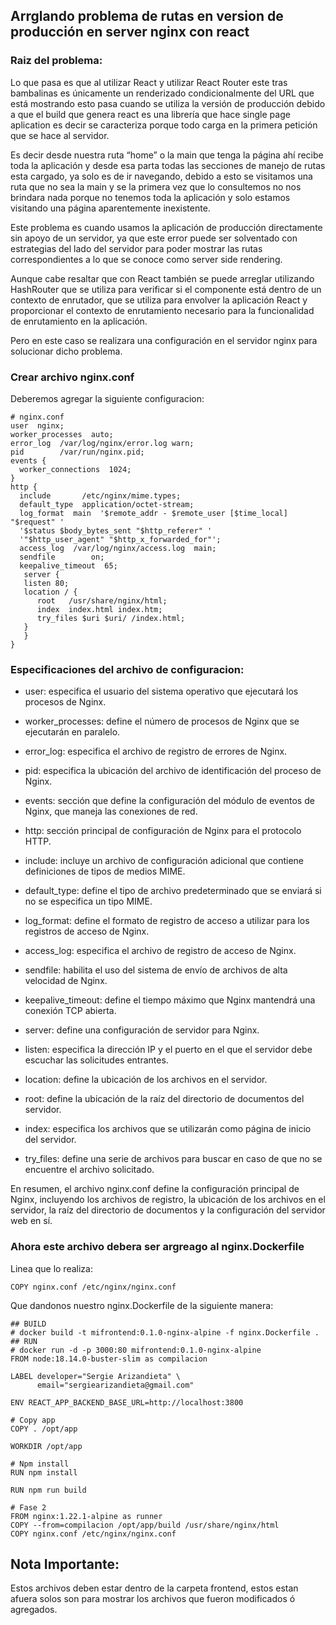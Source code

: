 ## Arrglando problema de rutas en version de producción en server nginx con react

### Raiz del problema:
Lo que pasa es que al utilizar React y utilizar React Router este tras bambalinas es únicamente un renderizado condicionalmente del URL que está mostrando esto pasa cuando se utiliza la versión de producción debido a que el build que genera react es una librería que hace single page aplication es decir se caracteriza porque todo carga en la primera petición que se hace al servidor.


Es decir desde nuestra ruta “home” o la main que tenga la página ahí recibe toda la aplicación y desde esa parta todas las secciones de manejo de rutas esta cargado, ya solo es de ir navegando, debido a esto se visitamos una ruta que no sea la main y se la primera vez que lo consultemos no nos brindara nada porque no tenemos toda la aplicación y solo estamos visitando una página aparentemente inexistente.


Este problema es cuando usamos la aplicación de producción directamente sin apoyo de un servidor, ya que este error puede ser solventado con estrategias del lado del servidor para poder mostrar las rutas correspondientes a lo que se conoce como server side rendering.


Aunque cabe resaltar que con React también se puede arreglar utilizando HashRouter que se utiliza para verificar si el componente está dentro de un contexto de enrutador, que se utiliza para envolver la aplicación React y proporcionar el contexto de enrutamiento necesario para la funcionalidad de enrutamiento en la aplicación.


Pero en este caso se realizara una configuración en el servidor nginx para solucionar dicho problema.

### Crear archivo nginx.conf
Deberemos agregar la siguiente configuracion:
```
# nginx.conf
user  nginx;
worker_processes  auto;
error_log  /var/log/nginx/error.log warn;
pid        /var/run/nginx.pid;
events {
  worker_connections  1024;
}
http {
  include       /etc/nginx/mime.types;
  default_type  application/octet-stream;
  log_format  main  '$remote_addr - $remote_user [$time_local] "$request" '
  '$status $body_bytes_sent "$http_referer" '
  '"$http_user_agent" "$http_x_forwarded_for"';
  access_log  /var/log/nginx/access.log  main;
  sendfile        on;
  keepalive_timeout  65;
   server {
   listen 80;
   location / {
      root   /usr/share/nginx/html;
      index  index.html index.htm;
      try_files $uri $uri/ /index.html;
   }
   }
}
```

### Especificaciones del archivo de configuracion:
- user: especifica el usuario del sistema operativo que ejecutará los procesos de Nginx.

- worker_processes: define el número de procesos de Nginx que se ejecutarán en paralelo.

- error_log: especifica el archivo de registro de errores de Nginx.

- pid: especifica la ubicación del archivo de identificación del proceso de Nginx.

- events: sección que define la configuración del módulo de eventos de Nginx, que maneja las conexiones de red.

- http: sección principal de configuración de Nginx para el protocolo HTTP.

- include: incluye un archivo de configuración adicional que contiene definiciones de tipos de medios MIME.

- default_type: define el tipo de archivo predeterminado que se enviará si no se especifica un tipo MIME.

- log_format: define el formato de registro de acceso a utilizar para los registros de acceso de Nginx.

- access_log: especifica el archivo de registro de acceso de Nginx.

- sendfile: habilita el uso del sistema de envío de archivos de alta velocidad de Nginx.

- keepalive_timeout: define el tiempo máximo que Nginx mantendrá una conexión TCP abierta.

- server: define una configuración de servidor para Nginx.

- listen: especifica la dirección IP y el puerto en el que el servidor debe escuchar las solicitudes entrantes.

- location: define la ubicación de los archivos en el servidor.

- root: define la ubicación de la raíz del directorio de documentos del servidor.

- index: especifica los archivos que se utilizarán como página de inicio del servidor.

- try_files: define una serie de archivos para buscar en caso de que no se encuentre el archivo solicitado.

En resumen, el archivo nginx.conf define la configuración principal de Nginx, incluyendo los archivos de registro, la ubicación de los archivos en el servidor, la raíz del directorio de documentos y la configuración del servidor web en sí.

### Ahora este archivo debera ser argreago al nginx.Dockerfile
Linea que lo realiza:
```
COPY nginx.conf /etc/nginx/nginx.conf
```

Que dandonos nuestro nginx.Dockerfile de la siguiente manera:
```
## BUILD
# docker build -t mifrontend:0.1.0-nginx-alpine -f nginx.Dockerfile .
## RUN
# docker run -d -p 3000:80 mifrontend:0.1.0-nginx-alpine
FROM node:18.14.0-buster-slim as compilacion

LABEL developer="Sergie Arizandieta" \
      email="sergiearizandieta@gmail.com"

ENV REACT_APP_BACKEND_BASE_URL=http://localhost:3800

# Copy app
COPY . /opt/app

WORKDIR /opt/app

# Npm install
RUN npm install

RUN npm run build

# Fase 2
FROM nginx:1.22.1-alpine as runner
COPY --from=compilacion /opt/app/build /usr/share/nginx/html
COPY nginx.conf /etc/nginx/nginx.conf
```
## **Nota Importante:**
Estos archivos deben estar dentro de la carpeta frontend, estos estan afuera solos son para mostrar los archivos que fueron modificados ó agregados.


